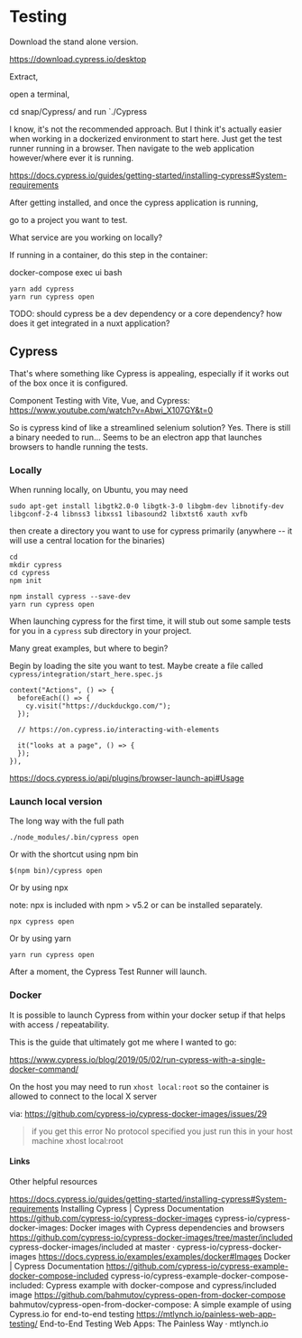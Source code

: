 # Testing

Download the stand alone version. 

https://download.cypress.io/desktop

Extract, 

open a terminal, 

cd snap/Cypress/
and run `./Cypress

I know, it's not the recommended approach. 
But I think it's actually easier when working in a dockerized environment to start here. Just get the test runner running in a browser. Then navigate to the web application however/where ever it is running. 

https://docs.cypress.io/guides/getting-started/installing-cypress#System-requirements

After getting installed, 
and once the cypress application is running,

go to a project you want to test. 

What service are you working on locally? 

If running in a container, do this step in the container: 

docker-compose exec ui bash

```
yarn add cypress
yarn run cypress open
```

TODO:
should cypress be a dev dependency or a core dependency? 
how does it get integrated in a nuxt application? 



## Cypress

That's where something like Cypress is appealing, especially if it works out of the box once it is configured.

Component Testing with Vite, Vue, and Cypress:
https://www.youtube.com/watch?v=Abwi_X107GY&t=0

So is cypress kind of like a streamlined selenium solution? Yes.
There is still a binary needed to run...
Seems to be an electron app that launches browsers to handle running the tests.


### Locally

When running locally, on Ubuntu, you may need

```
sudo apt-get install libgtk2.0-0 libgtk-3-0 libgbm-dev libnotify-dev libgconf-2-4 libnss3 libxss1 libasound2 libxtst6 xauth xvfb
```

then create a directory you want to use for cypress primarily
(anywhere -- it will use a central location for the binaries)

```
cd
mkdir cypress
cd cypress
npm init

npm install cypress --save-dev
yarn run cypress open
```

When launching cypress for the first time, it will stub out some sample tests for you in a `cypress` sub directory in your project.

Many great examples, but where to begin?

Begin by loading the site you want to test. Maybe create a file called `cypress/integration/start_here.spec.js`

```
context("Actions", () => {
  beforeEach(() => {
    cy.visit("https://duckduckgo.com/");
  });

  // https://on.cypress.io/interacting-with-elements

  it("looks at a page", () => {
  });
}),
```

https://docs.cypress.io/api/plugins/browser-launch-api#Usage


### Launch local version

The long way with the full path

    ./node_modules/.bin/cypress open

Or with the shortcut using npm bin

    $(npm bin)/cypress open

Or by using npx

note: npx is included with npm > v5.2 or can be installed separately.

    npx cypress open

Or by using yarn

    yarn run cypress open

After a moment, the Cypress Test Runner will launch.




### Docker

It is possible to launch Cypress from within your docker setup if that helps with access / repeatability.

This is the guide that ultimately got me where I wanted to go:

https://www.cypress.io/blog/2019/05/02/run-cypress-with-a-single-docker-command/



On the host you may need to run `xhost local:root` so the container is allowed to connect to the local X server

via: https://github.com/cypress-io/cypress-docker-images/issues/29

> if you get this error No protocol specified you just run this in your host machine xhost local:root 


#### Links

Other helpful resources

https://docs.cypress.io/guides/getting-started/installing-cypress#System-requirements
Installing Cypress | Cypress Documentation
https://github.com/cypress-io/cypress-docker-images
cypress-io/cypress-docker-images: Docker images with Cypress dependencies and browsers
https://github.com/cypress-io/cypress-docker-images/tree/master/included
cypress-docker-images/included at master · cypress-io/cypress-docker-images
https://docs.cypress.io/examples/examples/docker#Images
Docker | Cypress Documentation
https://github.com/cypress-io/cypress-example-docker-compose-included
cypress-io/cypress-example-docker-compose-included: Cypress example with docker-compose and cypress/included image
https://github.com/bahmutov/cypress-open-from-docker-compose
bahmutov/cypress-open-from-docker-compose: A simple example of using Cypress.io for end-to-end testing
https://mtlynch.io/painless-web-app-testing/
End-to-End Testing Web Apps: The Painless Way · mtlynch.io
